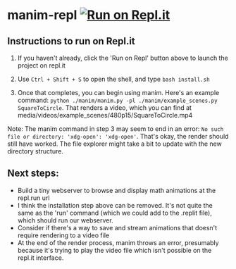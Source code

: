 # manim-repl [![Run on Repl.it](https://repl.it/badge/github/lunaroyster/manim-repl)](https://repl.it/github/lunaroyster/manim-repl)

## Instructions to run on Repl.it

1. If you haven't already, click the 'Run on Repl' button above to launch the project on repl.it

2. Use `Ctrl + Shift + S` to open the shell, and type `bash install.sh`

3. Once that completes, you can begin using manim. Here's an example command: `python ./manim/manim.py -pl ./manim/example_scenes.py SquareToCircle`. That renders a video, which you can find at media/videos/example_scenes/480p15/SquareToCircle.mp4

Note: The manim command in step 3 may seem to end in an error: `No such file or directory: 'xdg-open': 'xdg-open'`. That's okay, the render should still have worked. The file explorer might take a bit to update with the new directory structure.


## Next steps:

* Build a tiny webserver to browse and display math animations at the repl.run url
* I think the installation step above can be removed. It's not quite the same as the 'run' command (which we could add to the .replit file), which should run our webserver.
* Consider if there's a way to save and stream animations that doesn't require rendering to a video file
* At the end of the render process, manim throws an error, presumably because it's trying to play the video file which isn't possible on the repl.it interface.
